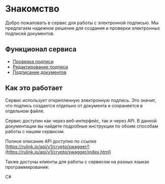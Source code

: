 # Знакомство

Добро пожаловать в сервис для работы с электронной подписью.
Мы предлагаем надежное решение для создания и проверки электронных подписей документов.

## Функционал сервиса
- [Проверка подписи](verification.md)
- [Редактирование подписи](editsigner.md)
- [Подписание документов](#подписание-документов)

## Как это работает
Сервис использует открепленную электронную подпись. Это значит, что подпись создается отдельно от документа и сохраняется в отдельном файле.

Сервис доступен как через веб-интерфейс, так и через API. В данной документации вы найдете подробные инструкции по обоим способам работы с нашим сервисом.

Полное описание API доступно по ссылке [https://rulink.io/api/v1/crypto/swagger/](https://rulink.io/api/v1/crypto/swagger/index.html)

Также достуны клиенты для работы с сервисом на разных языках программирования:  

C#   

[//]: # (Go  )

[//]: # (Java  )

[//]: # (Python  )
